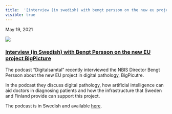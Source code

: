 ```yaml
---
title:  '[interview (in swedish) with bengt persson on the new eu project bigpicture](<> "permalink for interview \(in swedish\) with bengt persson on the new eu project bigpicture")'
visible: true
---
```

    

May 19, 2021

[![](/assets/img/logos/icon-share-twitter.png)](<https://twitter.com/share?url=https://nbis.se/news/2021/05/19/pod/> "Tweet it!")

###  [Interview (in Swedish) with Bengt Persson on the new EU project BigPicture](<> "Permalink for Interview \(in Swedish\) with Bengt Persson on the new EU project BigPicture")

The podcast “Digitalsamtal” recently interviewed the NBIS Director Bengt Persson about the new EU project in digital pathology, BigPicutre.

In the podcast they discuss digital pathology, how artificial intelligence can aid doctors in diagnosing patients and how the infrastructure that Sweden and Finland provide can support this project.

The podcast is in Swedish and available [here](<https://digitalsamtal.se/240-digitala-vavnadsprover-ska-lagga-grunden-for-sakrare-diagnoser/>).
